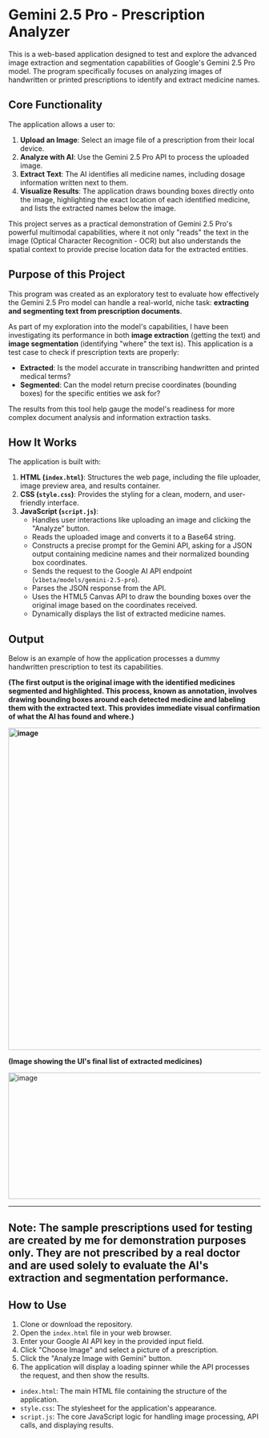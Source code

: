 # Gemini 2.5 Pro - Prescription Analyzer

This is a web-based application designed to test and explore the advanced image extraction and segmentation capabilities of Google's Gemini 2.5 Pro model. The program specifically focuses on analyzing images of handwritten or printed prescriptions to identify and extract medicine names.

## Core Functionality

The application allows a user to:
1.  **Upload an Image**: Select an image file of a prescription from their local device.
2.  **Analyze with AI**: Use the Gemini 2.5 Pro API to process the uploaded image.
3.  **Extract Text**: The AI identifies all medicine names, including dosage information written next to them.
4.  **Visualize Results**: The application draws bounding boxes directly onto the image, highlighting the exact location of each identified medicine, and lists the extracted names below the image.

This project serves as a practical demonstration of Gemini 2.5 Pro's powerful multimodal capabilities, where it not only "reads" the text in the image (Optical Character Recognition - OCR) but also understands the spatial context to provide precise location data for the extracted entities.

## Purpose of this Project

This program was created as an exploratory test to evaluate how effectively the Gemini 2.5 Pro model can handle a real-world, niche task: **extracting and segmenting text from prescription documents**.

As part of my exploration into the model's capabilities, I have been investigating its performance in both **image extraction** (getting the text) and **image segmentation** (identifying "where" the text is). This application is a test case to check if prescription texts are properly:
-   **Extracted**: Is the model accurate in transcribing handwritten and printed medical terms?
-   **Segmented**: Can the model return precise coordinates (bounding boxes) for the specific entities we ask for?

The results from this tool help gauge the model's readiness for more complex document analysis and information extraction tasks.

## How It Works

The application is built with:

1.  **HTML (`index.html`)**: Structures the web page, including the file uploader, image preview area, and results container.
2.  **CSS (`style.css`)**: Provides the styling for a clean, modern, and user-friendly interface.
3.  **JavaScript (`script.js`)**:
    *   Handles user interactions like uploading an image and clicking the "Analyze" button.
    *   Reads the uploaded image and converts it to a Base64 string.
    *   Constructs a precise prompt for the Gemini API, asking for a JSON output containing medicine names and their normalized bounding box coordinates.
    *   Sends the request to the Google AI API endpoint (`v1beta/models/gemini-2.5-pro`).
    *   Parses the JSON response from the API.
    *   Uses the HTML5 Canvas API to draw the bounding boxes over the original image based on the coordinates received.
    *   Dynamically displays the list of extracted medicine names.

## Output

Below is an example of how the application processes a dummy handwritten prescription to test its capabilities.

**(The first output is the original image with the identified medicines segmented and highlighted. This process, known as **annotation**, involves drawing bounding boxes around each detected medicine and labeling them with the extracted text. This provides immediate visual confirmation of what the AI has found and where.)**

**<img width="626" height="642" alt="image" src="https://github.com/user-attachments/assets/3d74443a-3519-4c83-9984-ee08ca6f7d4a" />**


**(Image showing the UI's final list of extracted medicines)**

<img width="649" height="252" alt="image" src="https://github.com/user-attachments/assets/fa009425-6e6b-4924-8d80-ea9e586dc456" />

---
**Note:** The sample prescriptions used for testing are created by me for demonstration purposes only. They are not prescribed by a real doctor and are used solely to evaluate the AI's extraction and segmentation performance.
---



## How to Use

1.  Clone or download the repository.
2.  Open the `index.html` file in your web browser.
3.  Enter your Google AI API key in the provided input field.
4.  Click "Choose Image" and select a picture of a prescription.
5.  Click the "Analyze Image with Gemini" button.
6.  The application will display a loading spinner while the API processes the request, and then show the results.



*   `index.html`: The main HTML file containing the structure of the application.
*   `style.css`: The stylesheet for the application's appearance.
*   `script.js`: The core JavaScript logic for handling image processing, API calls, and displaying results.
